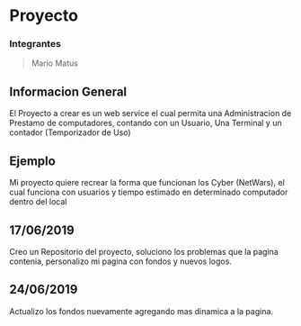 Proyecto
==================================
### Integrantes 
> Mario Matus

## Informacion General
El Proyecto a crear es un web service el cual permita una Administracion de Prestamo de computadores, contando con un Usuario, Una Terminal y un contador (Temporizador de Uso)
## Ejemplo
Mi proyecto quiere recrear la forma que funcionan los Cyber (NetWars), el cual funciona con usuarios y tiempo estimado en determinado computador dentro del local
## 17/06/2019
Creo un Repositorio del proyecto, soluciono los problemas que la pagina contenia, personalizo mi pagina con fondos y nuevos logos.
## 24/06/2019
Actualizo los fondos nuevamente agregando mas dinamica a la pagina.
